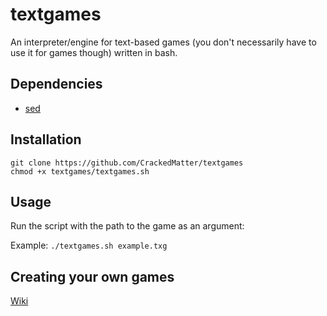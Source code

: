 # textgames

An interpreter/engine for text-based games
(you don't necessarily have to use it for games though)
written in bash.

## Dependencies

- [sed](https://www.gnu.org/software/sed)

## Installation

```
git clone https://github.com/CrackedMatter/textgames
chmod +x textgames/textgames.sh
```

## Usage

Run the script with the path to the game as an argument:

Example: `./textgames.sh example.txg`

## Creating your own games

[Wiki](https://github.com/CrackedMatter/textgames/wiki)

